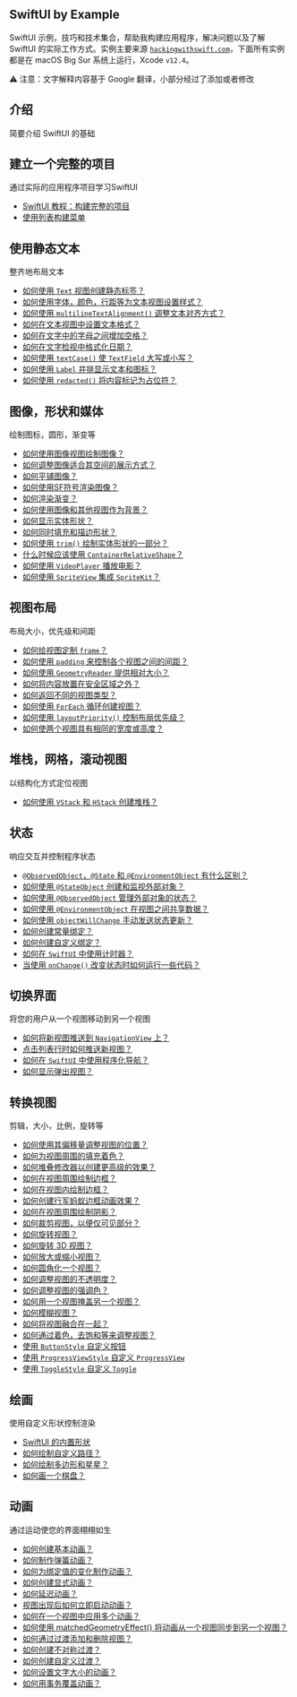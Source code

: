 SwiftUI by Example
---

SwiftUI 示例，技巧和技术集合，帮助我构建应用程序，解决问题以及了解 SwiftUI 的实际工作方式。实例主要来源 [`hackingwithswift.com`](https://www.hackingwithswift.com/quick-start/swiftui)，下面所有实例都是在 macOS Big Sur 系统上运行，Xcode `v12.4`。

⚠️ 注意：文字解释内容基于 Google 翻译，小部分经过了添加或者修改

## 介绍

简要介绍 SwiftUI 的基础

## 建立一个完整的项目

通过实际的应用程序项目学习SwiftUI

- [SwiftUI 教程：构建完整的项目](example/introduction/demo1)
- [使用列表构建菜单](example/introduction/demo2)

## 使用静态文本

整齐地布局文本

- [如何使用 `Text` 视图创建静态标签？](example/working-with-static-text/demo1)
- [如何使用字体，颜色，行距等为文本视图设置样式？](example/working-with-static-text/demo2)
- [如何使用 `multilineTextAlignment()` 调整文本对齐方式？](example/working-with-static-text/demo3)
- [如何在文本视图中设置文本格式？](example/working-with-static-text/demo4)
- [如何在文字中的字母之间增加空格？](example/working-with-static-text/demo5)
- [如何在文字检视中格式化日期？](example/working-with-static-text/demo6)
- [如何使用 `textCase()` 使 `TextField` 大写或小写？](example/working-with-static-text/demo7)
- [如何使用 `Label` 并排显示文本和图标？](example/working-with-static-text/demo8)
- [如何使用 `redacted()` 将内容标记为占位符？](example/working-with-static-text/demo9)

## 图像，形状和媒体

绘制图标，圆形，渐变等

- [如何使用图像视图绘制图像？](example/images-shapes-media/demo1)
- [如何调整图像适合其空间的展示方式？](example/images-shapes-media/demo2)
- [如何平铺图像？](example/images-shapes-media/demo3)
- [如何使用SF符号渲染图像？](example/images-shapes-media/demo4)
- [如何渲染渐变？](example/images-shapes-media/demo5)
- [如何使用图像和其他视图作为背景？](example/images-shapes-media/demo6)
- [如何显示实体形状？](example/images-shapes-media/demo7)
- [如何同时填充和描边形状？](example/images-shapes-media/demo8)
- [如何使用 `trim()` 绘制实体形状的一部分？](example/images-shapes-media/demo9)
- [什么时候应该使用 `ContainerRelativeShape`？](example/images-shapes-media/demo10)
- [如何使用 `VideoPlayer` 播放电影？](example/images-shapes-media/demo11)
- [如何使用 `SpriteView` 集成 `SpriteKit`？](example/images-shapes-media/demo12)

## 视图布局

布局大小，优先级和间距

- [如何给视图定制 `frame`？](example/images-shapes-media/demo1)
- [如何使用 `padding` 来控制各个视图之间的间距？](example/images-shapes-media/demo2)
- [如何使用 `GeometryReader` 提供相对大小？](example/images-shapes-media/demo3)
- [如何将内容放置在安全区域之外？](example/images-shapes-media/demo4)
- [如何返回不同的视图类型？](example/images-shapes-media/demo5)
- [如何使用 `ForEach` 循环创建视图？](example/images-shapes-media/demo6)
- [如何使用 `layoutPriority()` 控制布局优先级？](example/images-shapes-media/demo7)
- [如何使两个视图具有相同的宽度或高度？](example/images-shapes-media/demo8)

## 堆栈，网格，滚动视图

以结构化方式定位视图

- [如何使用 `VStack` 和 `HStack` 创建堆栈？](example/images-shapes-media/demo1)



## 状态

响应交互并控制程序状态

- [`@ObservedObject`，`@State` 和 `@EnvironmentObject` 有什么区别？](example/advanced-state/demo1)
- [如何使用 `@StateObject` 创建和监视外部对象？](example/advanced-state/demo2)
- [如何使用 `@ObservedObject` 管理外部对象的状态？](example/advanced-state/demo3)
- [如何使用 `@EnvironmentObject` 在视图之间共享数据？](example/advanced-state/demo4)
- [如何使用 `objectWillChange` 手动发送状态更新？](example/advanced-state/demo5)
- [如何创建常量绑定？](example/advanced-state/demo6)
- [如何创建自定义绑定？](example/advanced-state/demo7)
- [如何在 `SwiftUI` 中使用计时器？](example/advanced-state/demo8)
- [当使用 `onChange()` 改变状态时如何运行一些代码？](example/advanced-state/demo9)

## 切换界面

将您的用户从一个视图移动到另一个视图

- [如何将新视图推送到 `NavigationView` 上？](example/presenting-views/demo1)
- [点击列表行时如何推送新视图？](example/presenting-views/demo2)
- [如何在 `SwiftUI` 中使用程序化导航？](example/presenting-views/demo3)
- [如何显示弹出视图？](example/presenting-views/demo3)

## 转换视图

剪辑，大小，比例，旋转等

- [如何使用其偏移量调整视图的位置？](example/transforming-views/demo1)
- [如何为视图周围的填充着色？](example/transforming-views/demo2)
- [如何堆叠修改器以创建更高级的效果？](example/transforming-views/demo3)
- [如何在视图周围绘制边框？](example/transforming-views/demo4)
- [如何在视图内绘制边框？](example/transforming-views/demo5)
- [如何创建行军蚂蚁边框动画效果？](example/transforming-views/demo6)
- [如何在视图周围绘制阴影？](example/transforming-views/demo7)
- [如何裁剪视图，以便仅可见部分？](example/transforming-views/demo8)
- [如何旋转视图？](example/transforming-views/demo9)
- [如何旋转 3D 视图？](example/transforming-views/demo10)
- [如何放大或缩小视图？](example/transforming-views/demo11)
- [如何圆角化一个视图？](example/transforming-views/demo12)
- [如何调整视图的不透明度？](example/transforming-views/demo13)
- [如何调整视图的强调色？](example/transforming-views/demo14)
- [如何用一个视图掩盖另一个视图？](example/transforming-views/demo15)
- [如何模糊视图？](example/transforming-views/demo16)
- [如何将视图融合在一起？](example/transforming-views/demo17)
- [如何通过着色，去饱和等来调整视图？](example/transforming-views/demo18)
- [使用 `ButtonStyle` 自定义按钮](example/transforming-views/demo19)
- [使用 `ProgressViewStyle` 自定义 `ProgressView`](example/transforming-views/demo20)
- [使用 `ToggleStyle` 自定义 `Toggle`](example/transforming-views/demo21)

## 绘画

使用自定义形状控制渲染

- [SwiftUI 的内置形状](example/drawing/demo1)
- [如何绘制自定义路径？](example/drawing/demo2)
- [如何绘制多边形和星星？](example/drawing/demo3)
- [如何画一个棋盘？](example/drawing/demo4)

## 动画

通过运动使您的界面栩栩如生

- [如何创建基本动画？](example/animation/demo1)
- [如何制作弹簧动画？](example/animation/demo2)
- [如何为绑定值的变化制作动画？](example/animation/demo3)
- [如何创建显式动画？](example/animation/demo4)
- [如何延迟动画？](example/animation/demo5)
- [视图出现后如何立即启动动画？](example/animation/demo6)
- [如何在一个视图中应用多个动画？](example/animation/demo7)
- [如何使用 matchedGeometryEffect() 将动画从一个视图同步到另一个视图？](example/animation/demo8)
- [如何通过过渡添加和删除视图？](example/animation/demo9)
- [如何创建不对称过渡？](example/animation/demo10)
- [如何创建自定义过渡？](example/animation/demo11)
- [如何设置文字大小的动画？](example/animation/demo12)
- [如何用事务覆盖动画？](example/animation/demo13)